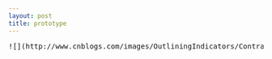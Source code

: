 ```yaml
---
layout: post
title: prototype
---
```

<div class="cnblogs_code">
<pre>![](http://www.cnblogs.com/images/OutliningIndicators/ContractedBlock.gif)![](http://www.cnblogs.com/images/OutliningIndicators/ExpandedBlockStart.gif)<span id="Code_Closed_Text_171054" class="cnblogs_code_Collapse">Code</span><span id="Code_Open_Text_171054">
<!--

Code highlighting produced by Actipro CodeHighlighter (freeware)
http://www.CodeHighlighter.com/

--><span style="color: #000000;">Shape </span><span style="color: #000000;">=</span><span style="color: #000000;"> Class.create(); 
Shape.prototype </span><span style="color: #000000;">=</span><span style="color: #000000;"> { 
    initialize:</span><span style="color: #0000FF;">function</span><span style="color: #000000;">(color){ 
        </span><span style="color: #0000FF;">this</span><span style="color: #000000;">.color </span><span style="color: #000000;">=</span><span style="color: #000000;"> color; 
        </span><span style="color: #008000;">//</span><span style="color: #008000;">alert('in initialize'); </span><span style="color: #008000;">
</span><span style="color: #000000;">    },
    draw:</span><span style="color: #0000FF;">function</span><span style="color: #000000;">(){ 
        alert(</span><span style="color: #000000;">"</span><span style="color: #000000;">in draw</span><span style="color: #000000;">"</span><span style="color: #000000;">); 
        alert(</span><span style="color: #0000FF;">this</span><span style="color: #000000;">.color); 
    }
}

Circle </span><span style="color: #000000;">=</span><span style="color: #000000;"> Class.create(); 
Circle.prototype </span><span style="color: #000000;">=</span><span style="color: #000000;"> Object.extend(</span><span style="color: #0000FF;">new</span><span style="color: #000000;"> Shape(),{ 
    initialize:</span><span style="color: #0000FF;">function</span><span style="color: #000000;">(color,radius){ 
        </span><span style="color: #008000;">//</span><span style="color: #008000;">alert('in Circle initialize'); </span><span style="color: #008000;">
</span><span style="color: #000000;">        </span><span style="color: #0000FF;">this</span><span style="color: #000000;">.color </span><span style="color: #000000;">=</span><span style="color: #000000;"> color; 
        </span><span style="color: #0000FF;">this</span><span style="color: #000000;">.radius </span><span style="color: #000000;">=</span><span style="color: #000000;"> radius; 
    }, 
    drawCircle:</span><span style="color: #0000FF;">function</span><span style="color: #000000;">(){ 
        alert(</span><span style="color: #000000;">"</span><span style="color: #000000;">in drawCircle</span><span style="color: #000000;">"</span><span style="color: #000000;">); 
        alert(</span><span style="color: #000000;">"</span><span style="color: #000000;">color:</span><span style="color: #000000;">"</span><span style="color: #000000;">+</span><span style="color: #0000FF;">this</span><span style="color: #000000;">.color); 
        alert(</span><span style="color: #000000;">"</span><span style="color: #000000;">radius:</span><span style="color: #000000;">"</span><span style="color: #000000;">+</span><span style="color: #0000FF;">this</span><span style="color: #000000;">.radius); 
    } 
})

</span><span style="color: #0000FF;">var</span><span style="color: #000000;"> circle </span><span style="color: #000000;">=</span><span style="color: #000000;"> </span><span style="color: #0000FF;">new</span><span style="color: #000000;"> Circle(</span><span style="color: #000000;">"</span><span style="color: #000000;">green</span><span style="color: #000000;">"</span><span style="color: #000000;">, </span><span style="color: #000000;">10</span><span style="color: #000000;">);
alert(circle </span><span style="color: #0000FF;">instanceof</span><span style="color: #000000;"> Shape);
alert(circle </span><span style="color: #0000FF;">instanceof</span><span style="color: #000000;"> Circle);

</span><span style="color: #0000FF;">var</span><span style="color: #000000;"> shape </span><span style="color: #000000;">=</span><span style="color: #000000;"> </span><span style="color: #0000FF;">new</span><span style="color: #000000;"> Shape(</span><span style="color: #000000;">"</span><span style="color: #000000;">red</span><span style="color: #000000;">"</span><span style="color: #000000;">);
alert(shape </span><span style="color: #0000FF;">instanceof</span><span style="color: #000000;"> Shape);
alert(shape </span><span style="color: #0000FF;">instanceof</span><span style="color: #000000;"> Circle);</span></span></pre>
</div>

&nbsp;

<div class="cnblogs_code">
<pre>![](http://www.cnblogs.com/images/OutliningIndicators/ContractedBlock.gif)![](http://www.cnblogs.com/images/OutliningIndicators/ExpandedBlockStart.gif)<span id="Code_Closed_Text_173845" class="cnblogs_code_Collapse">Code</span><span id="Code_Open_Text_173845">
<!--

Code highlighting produced by Actipro CodeHighlighter (freeware)
http://www.CodeHighlighter.com/

--><span style="color: #0000FF;">function</span><span style="color: #000000;"> class1(){
}

class1.prototype </span><span style="color: #000000;">=</span><span style="color: #000000;"> {
    m1 : </span><span style="color: #0000FF;">function</span><span style="color: #000000;">() {
        alert(</span><span style="color: #000000;">1</span><span style="color: #000000;">);
    }
}

</span><span style="color: #0000FF;">function</span><span style="color: #000000;"> class2(){
}

class2.prototype </span><span style="color: #000000;">=</span><span style="color: #000000;"> class1.prototype;
class2.prototype.method </span><span style="color: #000000;">=</span><span style="color: #000000;"> </span><span style="color: #0000FF;">function</span><span style="color: #000000;">(){
    alert(</span><span style="color: #000000;">2</span><span style="color: #000000;">);
}

</span><span style="color: #0000FF;">var</span><span style="color: #000000;"> obj1 </span><span style="color: #000000;">=</span><span style="color: #000000;"> </span><span style="color: #0000FF;">new</span><span style="color: #000000;"> class1();
</span><span style="color: #0000FF;">var</span><span style="color: #000000;"> obj2 </span><span style="color: #000000;">=</span><span style="color: #000000;"> </span><span style="color: #0000FF;">new</span><span style="color: #000000;"> class2();

obj1.method();
obj2.method();

obj1.m1();
obj2.m1();

class2.prototype.m1 </span><span style="color: #000000;">=</span><span style="color: #000000;"> </span><span style="color: #0000FF;">function</span><span style="color: #000000;">() {
    alert(</span><span style="color: #000000;">3</span><span style="color: #000000;">);
}

obj1.m1();
obj2.m1();</span></span></pre>
</div>